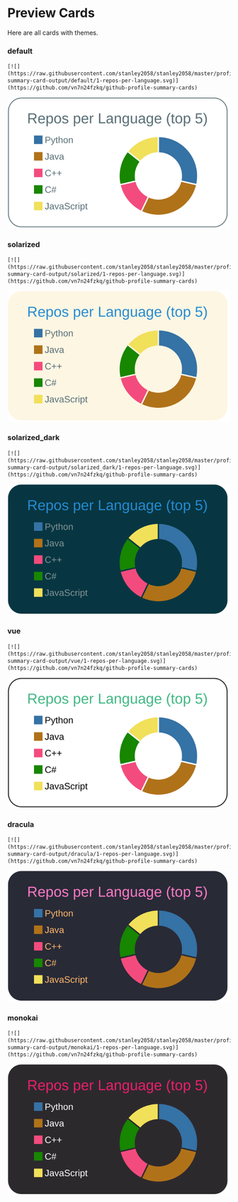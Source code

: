 
# Preview Cards

Here are all cards with themes.


### default


```
[![](https://raw.githubusercontent.com/stanley2058/stanley2058/master/profile-summary-card-output/default/1-repos-per-language.svg)](https://github.com/vn7n24fzkq/github-profile-summary-cards)
```
![](https://raw.githubusercontent.com/stanley2058/stanley2058/master/profile-summary-card-output/default/1-repos-per-language.svg)


### solarized


```
[![](https://raw.githubusercontent.com/stanley2058/stanley2058/master/profile-summary-card-output/solarized/1-repos-per-language.svg)](https://github.com/vn7n24fzkq/github-profile-summary-cards)
```
![](https://raw.githubusercontent.com/stanley2058/stanley2058/master/profile-summary-card-output/solarized/1-repos-per-language.svg)


### solarized_dark


```
[![](https://raw.githubusercontent.com/stanley2058/stanley2058/master/profile-summary-card-output/solarized_dark/1-repos-per-language.svg)](https://github.com/vn7n24fzkq/github-profile-summary-cards)
```
![](https://raw.githubusercontent.com/stanley2058/stanley2058/master/profile-summary-card-output/solarized_dark/1-repos-per-language.svg)


### vue


```
[![](https://raw.githubusercontent.com/stanley2058/stanley2058/master/profile-summary-card-output/vue/1-repos-per-language.svg)](https://github.com/vn7n24fzkq/github-profile-summary-cards)
```
![](https://raw.githubusercontent.com/stanley2058/stanley2058/master/profile-summary-card-output/vue/1-repos-per-language.svg)


### dracula


```
[![](https://raw.githubusercontent.com/stanley2058/stanley2058/master/profile-summary-card-output/dracula/1-repos-per-language.svg)](https://github.com/vn7n24fzkq/github-profile-summary-cards)
```
![](https://raw.githubusercontent.com/stanley2058/stanley2058/master/profile-summary-card-output/dracula/1-repos-per-language.svg)


### monokai


```
[![](https://raw.githubusercontent.com/stanley2058/stanley2058/master/profile-summary-card-output/monokai/1-repos-per-language.svg)](https://github.com/vn7n24fzkq/github-profile-summary-cards)
```
![](https://raw.githubusercontent.com/stanley2058/stanley2058/master/profile-summary-card-output/monokai/1-repos-per-language.svg)

